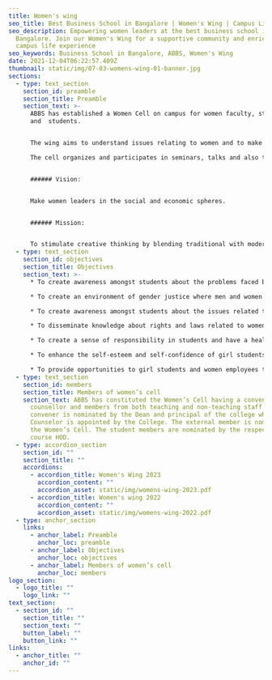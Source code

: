 ```yaml
---
title: Women's wing
seo_title: Best Business School in Bangalore | Women's Wing | Campus Life
seo_description: Empowering women leaders at the best business school in
  Bangalore. Join our Women's Wing for a supportive community and enriching
  campus life experience
seo_keywords: Business School in Bangalore, ABBS, Women's Wing
date: 2021-12-04T06:22:57.409Z
thumbnail: static/img/07-03-womens-wing-01-banner.jpg
sections:
  - type: text_section
    section_id: preamble
    section_title: Preamble
    section_text: >-
      ABBS has established a Women Cell on campus for women faculty, staff
      and  students. 


      The wing aims to understand issues relating to women and to make the campus a safe place for them by creating awareness of their rights and duties. 

      The cell organizes and participates in seminars, talks and also takes up women’s issues and problems. It also provides a platform for women to share their experiences and to suggest ways to improve and empower themselves.


      ###### Vision:


      Make women leaders in the social and economic spheres. 


      ###### Mission:


      To stimulate creative thinking by blending traditional with modern values.
  - type: text_section
    section_id: objectives
    section_title: Objectives
    section_text: >-
      * To create awareness amongst students about the problems faced by women 

      * To create an environment of gender justice where men and women work together

      * To create awareness amongst students about the issues related to women and young girls

      * To disseminate knowledge about rights and laws related to women.

      * To create a sense of responsibility in students and have a healthy study and work culture in ABBS

      * To enhance the self-esteem and self-confidence of girl students, women faculty and staff of ABBS

      * To provide opportunities to girl students and women employees to participate in and interact at conferences etc, related to gender issues.
  - type: text_section
    section_id: members
    section_title: Members of women’s cell
    section_text: ABBS has constituted the Women’s Cell having a convener,
      counsellor and members from both teaching and non-teaching staff. The
      convener is nominated by the Dean and principal of the college while the
      Counselor is appointed by the College. The external member is nominated by
      the Women’s Cell. The student members are nominated by the respective
      course HOD.
  - type: accordion_section
    section_id: ""
    section_title: ""
    accordions:
      - accordion_title: Women's Wing 2023
        accordion_content: ""
        accordion_asset: static/img/womens-wing-2023.pdf
      - accordion_title: Women's wing 2022
        accordion_content: ""
        accordion_asset: static/img/womens-wing-2022.pdf
  - type: anchor_section
    links:
      - anchor_label: Preamble
        anchor_loc: preamble
      - anchor_label: Objectives
        anchor_loc: objectives
      - anchor_label: Members of women’s cell
        anchor_loc: members
logo_section:
  - logo_title: ""
    logo_link: ""
text_section:
  - section_id: ""
    section_title: ""
    section_text: ""
    button_label: ""
    button_link: ""
links:
  - anchor_title: ""
    anchor_id: ""
---
```

